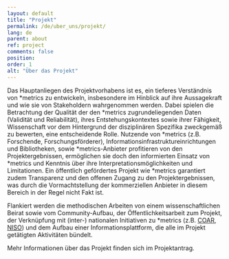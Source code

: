 ```yaml
---
layout: default
title: "Projekt"
permalink: /de/uber_uns/projekt/
lang: de
parent: about
ref: project
comments: false
position:
order: 1
alt: "Über das Projekt"
---
```

Das Hauptanliegen des Projektvorhabens ist es, ein tieferes Verständnis von \*metrics zu entwickeln, insbesondere im Hinblick auf ihre Aussagekraft und wie sie von Stakeholdern wahrgenommen werden. Dabei spielen die Betrachtung der Qualität der den \*metrics zugrundeliegenden Daten (Validität und Reliabilität), ihres Entstehungskontextes sowie ihrer Fähigkeit, Wissenschaft vor dem Hintergrund der disziplinären Spezifika zweckgemäß zu bewerten, eine entscheidende Rolle. Nutzende von \*metrics (z.B. Forschende, Forschungsförderer), Informationsinfrastruktureinrichtungen und Bibliotheken, sowie \*metrics-Anbieter profitieren von den Projektergebnissen, ermöglichen sie doch den informierten Einsatz von \*metrics und Kenntnis über ihre Interpretationsmöglichkeiten und Limitationen. Ein öffentlich gefördertes Projekt wie \*metrics garantiert zudem Transparenz und den offenen Zugang zu den Projektergebnissen, was durch die Vormachtstellung der
kommerziellen Anbieter in diesem Bereich in der Regel nicht Fakt ist.

Flankiert werden die methodischen Arbeiten von einem wissenschaftlichen Beirat sowie vom Community-Aufbau, der Öffentlichkeitsarbeit zum Projekt, der Verknüpfung mit (inter-) nationalen Initiativen zu \*metrics (z.B. [COAR](https://www.coar-repositories.org), [NISO](http://www.niso.org/home/)) und dem Aufbau einer Informationsplattform, die alle im Projekt getätigten Aktivitäten bündelt.

Mehr Informationen über das Projekt finden sich im Projektantrag.
